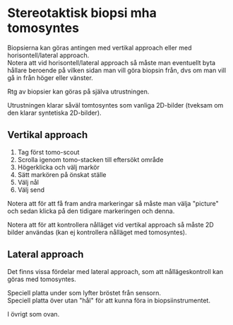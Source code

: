 # Stereotaktisk biopsi mha tomosyntes

Biopsierna kan göras antingen med vertikal approach eller med horisontell/lateral approach.  
Notera att vid horisontell/lateral approach så måste man eventuellt byta hållare beroende på vilken sidan man vill
göra biopsin från, dvs om man vill gå in från höger eller vänster.

Rtg av biopsier kan göras på själva utrustningen.

Utrustningen klarar såväl tomtosyntes som vanliga 2D-bilder (tveksam om den klarar syntetiska 2D-bilder).

## Vertikal approach

1. Tag först tomo-scout
1. Scrolla igenom tomo-stacken till eftersökt område
1. Högerklicka och välj markör
1. Sätt markören på önskat ställe
1. Välj nål
1. Välj send

Notera att för att få fram andra markeringar så måste man välja "picture" och sedan klicka på den tidigare markeringen och denna.

Notera att för att kontrollera nålläget vid vertikal approach så måste 2D bilder användas (kan ej kontrollera nålläget med tomosyntes).


## Lateral approach

Det finns vissa fördelar med lateral approach, som att nållägeskontroll kan göras med tomosyntes.

Speciell platta under som lyfter bröstet från sensorn.  
Speciell platta över utan "hål" för att kunna föra in biopsiinstrumentet.

I övrigt som ovan.


